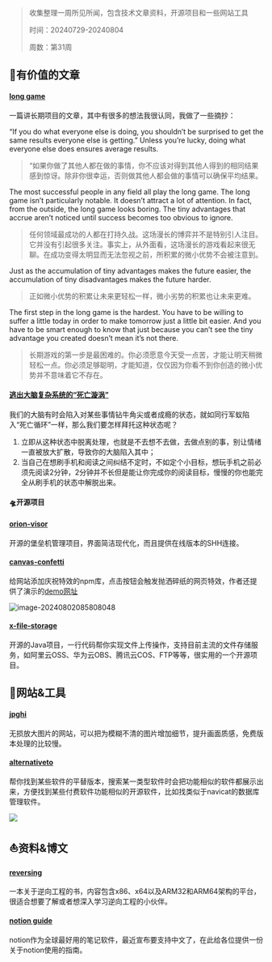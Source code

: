 > 收集整理一周所见所闻，包含技术文章资料，开源项目和一些网站工具
> 
> 时间：20240729-20240804
> 
> 周数：第31周

## 📜有价值的文章

#### [long game](https://fs.blog/long-game/)

一篇讲长期项目的文章，其中有很多的想法我很认同，我做了一些摘抄：

“If you do what everyone else is doing, you shouldn’t be surprised to get the same results everyone else is getting.” Unless you’re lucky, doing what everyone else does ensures average results. 

> “如果你做了其他人都在做的事情，你不应该对得到其他人得到的相同结果感到惊讶。除非你很幸运，否则做其他人都会做的事情可以确保平均结果。

The most successful people in any field all play the long game. The long game isn’t particularly notable. It doesn’t attract a lot of attention. In fact, from the outside, the long game looks boring. The tiny advantages that accrue aren’t noticed until success becomes too obvious to ignore.

> 任何领域最成功的人都在打持久战。这场漫长的博弈并不是特别引人注目。它并没有引起很多关注。事实上，从外面看，这场漫长的游戏看起来很无聊。在成功变得太明显而无法忽视之前，所积累的微小优势不会被注意到。

Just as the accumulation of tiny advantages makes the future easier, the accumulation of tiny disadvantages makes the future harder.

> 正如微小优势的积累让未来更轻松一样，微小劣势的积累也让未来更难。

The first step in the long game is the hardest. You have to be willing to suffer a little today in order to make tomorrow just a little bit easier. And you have to be smart enough to know that just because you can’t see the tiny advantage you created doesn’t mean it’s not there.

> 长期游戏的第一步是最困难的。你必须愿意今天受一点苦，才能让明天稍微轻松一点。你必须足够聪明，才能知道，仅仅因为你看不到你创造的微小优势并不意味着它不存在。

#### [逃出大脑复杂系统的“死亡漩涡”](https://zhangke.space/%E9%80%83%E5%87%BA%E5%A4%A7%E8%84%91%E5%A4%8D%E6%9D%82%E7%B3%BB%E7%BB%9F%E7%9A%84%E6%AD%BB%E4%BA%A1%E6%BC%A9%E6%B6%A1/)

我们的大脑有时会陷入对某些事情钻牛角尖或者成瘾的状态，就如同行军蚁陷入“死亡循环”一样，那么我们要怎样拜托这种状态呢？

1. 立即从这种状态中脱离处理，也就是不去想不去做，去做点别的事，别让情绪一直被放大扩散，导致你的大脑陷入其中；
2. 当自己在想刷手机和阅读之间纠结不定时，不如定个小目标，想玩手机之前必须先阅读2分钟，2分钟并不长但是能让你完成你的阅读目标，慢慢的你也能完全从刷手机的状态中解脱出来。

#### 🛸开源项目

#### [orion-visor](https://github.com/dromara/orion-visor)

开源的堡垒机管理项目，界面简洁现代化，而且提供在线版本的SHH连接。

#### [canvas-confetti](https://github.com/catdad/canvas-confetti)

给网站添加庆祝特效的npm库，点击按钮会触发抛洒碎纸的网页特效，作者还提供了演示的[demo网址](https://www.kirilv.com/canvas-confetti/)

![image-20240802085808048](image-20240802085808048.png)

#### [x-file-storage](https://github.com/dromara/x-file-storage)

开源的Java项目，一行代码帮你实现文件上传操作，支持目前主流的文件存储服务，如阿里云OSS、华为云OBS、腾讯云COS、FTP等等，很实用的一个开源项目。

## 🚀网站&工具

#### [jpghi](https://jpghi.com/)

无损放大图片的网站，可以把为模糊不清的图片增加细节，提升画面质感，免费版本处理的比较慢。

#### [alternativeto](https://alternativeto.net/)

帮你找到某些软件的平替版本，搜索某一类型软件时会把功能相似的软件都展示出来，方便找到某些付费软件功能相似的开源软件，比如找类似于navicat的数据库管理软件。

![](image-20240729155847001.png)

## ⛵资料&博文

#### [reversing](https://0xinfection.github.io/reversing/)

一本关于逆向工程的书，内容包含x86、x64以及ARM32和ARM64架构的平台，很适合想要了解或者想深入学习逆向工程的小伙伴。

#### [notion guide](https://notionchina.co/guide/)

notion作为全球最好用的笔记软件，最近宣布要支持中文了，在此给各位提供一份关于notion使用的指南。